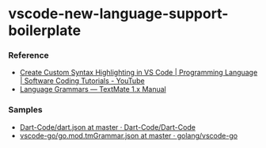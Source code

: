 vscode-new-language-support-boilerplate
=======================================


### Reference
- [Create Custom Syntax Highlighting in VS Code | Programming Language | Software Coding Tutorials - YouTube](https://www.youtube.com/watch?v=5msZv-nKebI)
- [Language Grammars — TextMate 1.x Manual](https://macromates.com/manual/en/language_grammars)

### Samples
- [Dart-Code/dart.json at master · Dart-Code/Dart-Code](https://github.com/Dart-Code/Dart-Code/blob/master/syntaxes/dart.json)
- [vscode-go/go.mod.tmGrammar.json at master · golang/vscode-go](https://github.com/golang/vscode-go/blob/master/syntaxes/go.mod.tmGrammar.json)